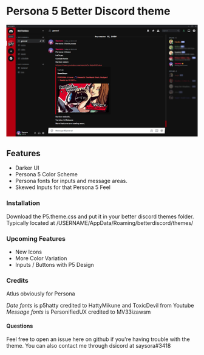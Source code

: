 # Persona 5 Better Discord theme

![P5 Screenshot](screenshot.jpg)

## Features

- Darker UI
- Persona 5 Color Scheme
- Persona fonts for inputs and message areas.
- Skewed Inputs for that Persona 5 Feel

### Installation

Download the P5.theme.css and put it in your better discord themes folder.
Typically located at /USERNAME/AppData/Roaming/betterdiscord/themes/

### Upcoming Features

- New Icons
- More Color Variation
- Inputs / Buttons with P5 Design

### Credits

Atlus obviously for Persona

_Date fonts_ is p5hatty credited to HattyMikune and ToxicDevil from Youtube
_Message fonts_ is PersonifiedUX credited to MV33izawsm

#### Questions

Feel free to open an issue here on github if you're having trouble with the theme. You can also contact me through dsicord at saysora#3418

